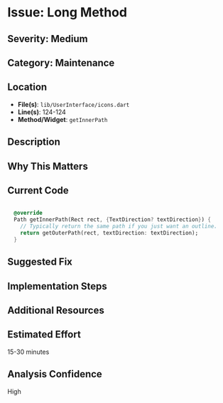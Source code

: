 # Issue: Long Method

## Severity: Medium

## Category: Maintenance

## Location
- **File(s)**: `lib/UserInterface/icons.dart`
- **Line(s)**: 124-124
- **Method/Widget**: `getInnerPath`

## Description


## Why This Matters


## Current Code
```dart

  @override
  Path getInnerPath(Rect rect, {TextDirection? textDirection}) {
    // Typically return the same path if you just want an outline.
    return getOuterPath(rect, textDirection: textDirection);
  }
```

## Suggested Fix


## Implementation Steps


## Additional Resources


## Estimated Effort
15-30 minutes

## Analysis Confidence
High
